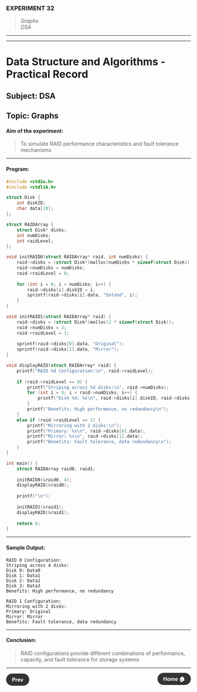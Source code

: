 ### **EXPERIMENT 32**
> *Graphs*  
*DSA*

---
---
# Data Structure and Algorithms - Practical Record

## Subject: DSA
## Topic: Graphs

#### **Aim of the experiment:**
> To simulate RAID performance characteristics and fault tolerance mechanisms

---

#### **Program:**
```c
#include <stdio.h>
#include <stdlib.h>

struct Disk {
    int diskID;
    char data[10];
};

struct RAIDArray {
    struct Disk* disks;
    int numDisks;
    int raidLevel;
};

void initRAID0(struct RAIDArray* raid, int numDisks) {
    raid->disks = (struct Disk*)malloc(numDisks * sizeof(struct Disk));
    raid->numDisks = numDisks;
    raid->raidLevel = 0;
    
    for (int i = 0; i < numDisks; i++) {
        raid->disks[i].diskID = i;
        sprintf(raid->disks[i].data, "Data%d", i);
    }
}

void initRAID1(struct RAIDArray* raid) {
    raid->disks = (struct Disk*)malloc(2 * sizeof(struct Disk));
    raid->numDisks = 2;
    raid->raidLevel = 1;
    
    sprintf(raid->disks[0].data, "Original");
    sprintf(raid->disks[1].data, "Mirror");
}

void displayRAID(struct RAIDArray* raid) {
    printf("RAID %d Configuration:\n", raid->raidLevel);
    
    if (raid->raidLevel == 0) {
        printf("Striping across %d disks:\n", raid->numDisks);
        for (int i = 0; i < raid->numDisks; i++) {
            printf("Disk %d: %s\n", raid->disks[i].diskID, raid->disks[i].data);
        }
        printf("Benefits: High performance, no redundancy\n");
    }
    else if (raid->raidLevel == 1) {
        printf("Mirroring with 2 disks:\n");
        printf("Primary: %s\n", raid->disks[0].data);
        printf("Mirror: %s\n", raid->disks[1].data);
        printf("Benefits: Fault tolerance, data redundancy\n");
    }
}

int main() {
    struct RAIDArray raid0, raid1;
    
    initRAID0(&raid0, 4);
    displayRAID(&raid0);
    
    printf("\n");
    
    initRAID1(&raid1);
    displayRAID(&raid1);
    
    return 0;
}
```

---

#### **Sample Output:**
```
RAID 0 Configuration:
Striping across 4 disks:
Disk 0: Data0
Disk 1: Data1
Disk 2: Data2
Disk 3: Data3
Benefits: High performance, no redundancy

RAID 1 Configuration:
Mirroring with 2 disks:
Primary: Original
Mirror: Mirror
Benefits: Fault tolerance, data redundancy
```

---

#### **Conclusion:**
> RAID configurations provide different combinations of performance, capacity, and fault tolerance for storage systems

---

<div style="display: flex; justify-content: space-between; align-items: center; margin: 20px 0;">
  <div style="text-align: left;">
    <a href="31.md" style="background: #333; color: white; padding: 8px 16px; border-radius: 20px; text-decoration: none; font-weight: bold;">Prev</a>
  </div>
  <div style="text-align: center;">
    <a href="../" style="background: #333; color: white; padding: 8px 16px; border-radius: 20px; text-decoration: none; font-weight: bold;">Home 🏠</a>
  </div>
</div>